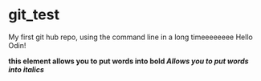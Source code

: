 # git_test
My first git hub repo, using the command line in a long timeeeeeeee
Hello Odin!

<strong> this element allows you to put words into bold
<em> Allows you to put words into italics
